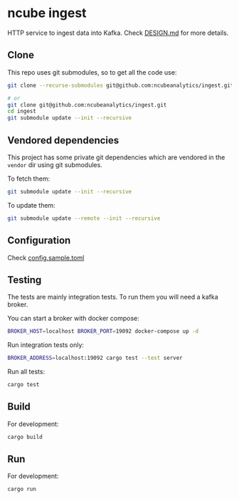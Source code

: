 # ncube ingest

HTTP service to ingest data into Kafka. Check [DESIGN.md](DESIGN.md) for more details.

## Clone
This repo uses git submodules, so to get all the code use:
```sh
git clone --recurse-submodules git@github.com:ncubeanalytics/ingest.git

# or
git clone git@github.com:ncubeanalytics/ingest.git
cd ingest
git submodule update --init --recursive
```

## Vendored dependencies
This project has some private git dependencies which are vendored
in the `vendor` dir using git submodules.

To fetch them:
```sh
git submodule update --init --recursive
```

To update them:
```sh
git submodule update --remote --init --recursive
```

## Configuration

Check [config.sample.toml](./config.sample.toml)

## Testing

The tests are mainly integration tests. To run them you will need a kafka broker.

You can start a broker with docker compose:
```sh
BROKER_HOST=localhost BROKER_PORT=19092 docker-compose up -d
```

Run integration tests only:
```sh
BROKER_ADDRESS=localhost:19092 cargo test --test server
```

Run all tests:
```sh
cargo test
```

## Build
For development:
```sh
cargo build
```

## Run
For development:
```sh
cargo run
```
